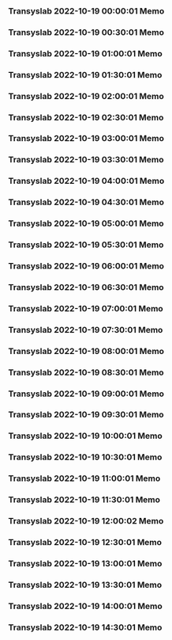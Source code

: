 ### Transyslab 2022-10-19 00:00:01 Memo
### Transyslab 2022-10-19 00:30:01 Memo
### Transyslab 2022-10-19 01:00:01 Memo
### Transyslab 2022-10-19 01:30:01 Memo
### Transyslab 2022-10-19 02:00:01 Memo
### Transyslab 2022-10-19 02:30:01 Memo
### Transyslab 2022-10-19 03:00:01 Memo
### Transyslab 2022-10-19 03:30:01 Memo
### Transyslab 2022-10-19 04:00:01 Memo
### Transyslab 2022-10-19 04:30:01 Memo
### Transyslab 2022-10-19 05:00:01 Memo
### Transyslab 2022-10-19 05:30:01 Memo
### Transyslab 2022-10-19 06:00:01 Memo
### Transyslab 2022-10-19 06:30:01 Memo
### Transyslab 2022-10-19 07:00:01 Memo
### Transyslab 2022-10-19 07:30:01 Memo
### Transyslab 2022-10-19 08:00:01 Memo
### Transyslab 2022-10-19 08:30:01 Memo
### Transyslab 2022-10-19 09:00:01 Memo
### Transyslab 2022-10-19 09:30:01 Memo
### Transyslab 2022-10-19 10:00:01 Memo
### Transyslab 2022-10-19 10:30:01 Memo
### Transyslab 2022-10-19 11:00:01 Memo
### Transyslab 2022-10-19 11:30:01 Memo
### Transyslab 2022-10-19 12:00:02 Memo
### Transyslab 2022-10-19 12:30:01 Memo
### Transyslab 2022-10-19 13:00:01 Memo
### Transyslab 2022-10-19 13:30:01 Memo
### Transyslab 2022-10-19 14:00:01 Memo
### Transyslab 2022-10-19 14:30:01 Memo
